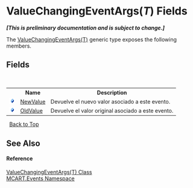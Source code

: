 # ValueChangingEventArgs(*T*) Fields
 _**\[This is preliminary documentation and is subject to change.\]**_

The <a href="f4837bdf-c4f4-f082-a674-b7f0335df6d3">ValueChangingEventArgs(T)</a> generic type exposes the following members.


## Fields
&nbsp;<table><tr><th></th><th>Name</th><th>Description</th></tr><tr><td>![Public field](media/pubfield.gif "Public field")</td><td><a href="49bb354b-9bc8-11da-ba20-30edc3ebf453">NewValue</a></td><td>
Devuelve el nuevo valor asociado a este evento.</td></tr><tr><td>![Public field](media/pubfield.gif "Public field")</td><td><a href="ec23c092-c0f8-73ea-7e38-e238f840865c">OldValue</a></td><td>
Devuelve el valor original asociado a este evento.</td></tr></table>&nbsp;
<a href="#valuechangingeventargs(*t*)-fields">Back to Top</a>

## See Also


#### Reference
<a href="f4837bdf-c4f4-f082-a674-b7f0335df6d3">ValueChangingEventArgs(T) Class</a><br /><a href="e063e014-3886-09dc-6bff-1da9132b73cc">MCART.Events Namespace</a><br />